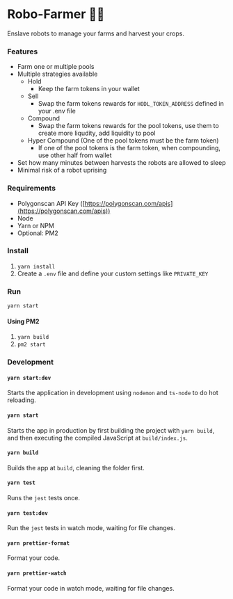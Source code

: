 # Robo-Farmer 🤖🌾

Enslave robots to manage your farms and harvest your crops.

### Features

- Farm one or multiple pools
- Multiple strategies available
  - Hold
    - Keep the farm tokens in your wallet
  - Sell
    - Swap the farm tokens rewards for `HODL_TOKEN_ADDRESS` defined in your .env file
  - Compound
    - Swap the farm tokens rewards for the pool tokens, use them to create more liqudity, add liquidity to pool
  - Hyper Compound (One of the pool tokens must be the farm token)
    - If one of the pool tokens is the farm token, when compounding, use other half from wallet
- Set how many minutes between harvests the robots are allowed to sleep
- Minimal risk of a robot uprising

### Requirements
- Polygonscan API Key ([https://polygonscan.com/apis](https://polygonscan.com/apis))
- Node
- Yarn or NPM
- Optional: PM2

### Install
1. `yarn install`
2. Create a `.env` file and define your custom settings like `PRIVATE_KEY`

### Run
`yarn start`
#### Using PM2
1. `yarn build`
2. `pm2 start`

### Development

#### `yarn start:dev`

Starts the application in development using `nodemon` and `ts-node` to do hot reloading.

#### `yarn start`

Starts the app in production by first building the project with `yarn build`, and then executing the compiled JavaScript at `build/index.js`.

#### `yarn build`

Builds the app at `build`, cleaning the folder first.

#### `yarn test`

Runs the `jest` tests once.

#### `yarn test:dev`

Run the `jest` tests in watch mode, waiting for file changes.

#### `yarn prettier-format`

Format your code.

#### `yarn prettier-watch`

Format your code in watch mode, waiting for file changes.

